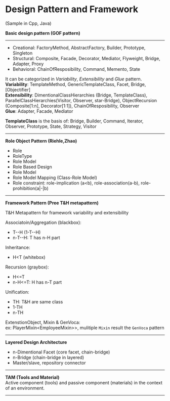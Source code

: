 # Design Pattern and Framework  
(Sample in Cpp, Java)

**Basic design pattern (GOF pattern)**

-----------  

- Creational: FactoryMethod, AbstractFactory, Builder, Prototype, Singleton   
- Structural: Composite, Facade, Decorator, Mediator, Flyweight, Bridge, Adapter, Proxy   
- Behavioral: ChainOfResposibility, Command, Memento, State 

It can be categorized in *Variability*, *Extensibility* and *Glue* pattern.  
**Variability**:  TemplateMethod, GenericTemplateClass, Facet, Bridge, [Objectifier]  
**Extensibility**: DimentionalClassHierarchies (Bridge, TemplateClass), ParallelClassHierarchies(Visitor, Observer, star-Bridge), ObjectRecursion (Composite[1:n], Decorator[1:1]), ChainOfResposibility, Observer  
**Glue**: Adapter, Facade, Mediator  

**TemplateClass** is the basis of: Bridge, Builder, Command, Iterator, Observer, Prototype, State, Strategy, Visitor  

-----------  
**Role Object Pattern (Riehle,Zhao)**

- Role  
- RoleType  
- Role Model 
- Role Based Design
- Role Model  
- Role Model Mapping (Class-Role Model)  
- Role constraint: role-implication (a<b), role-association(a-b), role-prohibition(a|-|b)  

-----------  

**Framework Pattern (Pree T&H metapattern)**  

T&H Metapattern for framework variability and extensibility 

Associatoin/Aggregation (blackbox):  
- T--H (1-T--H)
- n-T--H: T has n-H part  

Inheritance:  
- H<T (whitebox)  

Recursion (graybox):  
- H<=T  
- n-H<=T: H has n-T part  

Unification:  
- TH: T&H are same class  
- 1-TH  
- n-TH  

ExtenstionObject, Mixin & GenVoca:  
ex: PlayerMixin<EmployeeMixin<Person>>>, mulitiple `Mixin` result the `GenVoca` pattern    

-----------  

**Layered Design Architecture**

- n-Dimentional Facet (core facet, chain-bridge)  
- n-Bridge (chain-bridge in layered)  
- Master/slave, repository connector   

-----------    

**TAM (Tools and Material)**  
Active component (tools) and passive component (materials) in the context of an environment.

-----------  
